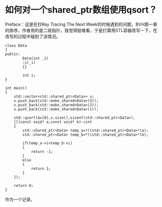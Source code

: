 # 如何对一个shared_ptr数组使用qsort？
Preface：这是在抄Ray Tracing The Next Week的时候遇到的问题。BVH那一章的排序，作者用的是二级指针，我觉得挺难看，于是打算用STL容器改写一下，在改写的过程中碰到了该情况。

```
class Data
{
public:
        Data(int _i)
        :i(_i)
        {}
        
        int i;
}
```

```
int main()
{
    std::vector<std::shared_ptr<Data>> v;
    v.push_back(std::make_shared<Data>(3));
    v.push_back(std::make_shared<Data>(2));
    v.push_back(std::make_shared<Data>(1));

    std::qsort(&v[0],v.size(),sizeof(std::shared_ptr<Data>),
    [](const void* a,const void* b)->int
    {
        std::shared_ptr<Data> temp_a=*((std::shared_ptr<Data>*)a);
        std::shared_ptr<Data> temp_b=*((std::shared_ptr<Data>*)b);

        if(temp_a->i<temp_b->i)
        {
            return -1;
        }
        else
        {
            return 1;
        }
    });

    return 0;
}
```

作为一个记录。
